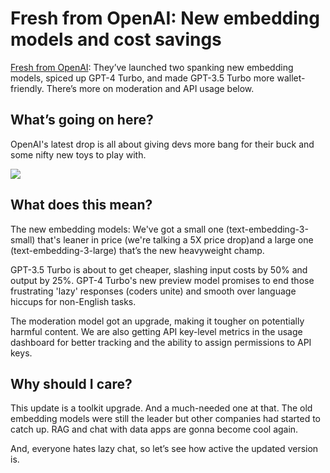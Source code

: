 # Fresh from OpenAI: New embedding models and cost savings

[Fresh from OpenAI](https://openai.com/blog/new-embedding-models-and-api-updates?utm_source=bensbites\&utm_medium=referral\&utm_campaign=fresh-from-openai-new-embedding-models-and-cost-savings): They’ve launched two spanking new embedding models, spiced up GPT-4 Turbo, and made GPT-3.5 Turbo more wallet-friendly. There’s more on moderation and API usage below.

## What’s going on here?

OpenAI's latest drop is all about giving devs more bang for their buck and some nifty new toys to play with.

![](https://media.beehiiv.com/cdn-cgi/image/fit=scale-down,format=auto,onerror=redirect,quality=80/uploads/asset/file/1609695f-e598-451b-8b13-61e2fe0caf50/image.png?t=1706273527)

## What does this mean?

The new embedding models: We've got a small one (text-embedding-3-small) that's leaner in price (we're talking a 5X price drop)and a large one (text-embedding-3-large) that’s the new heavyweight champ.

GPT-3.5 Turbo is about to get cheaper, slashing input costs by 50% and output by 25%. GPT-4 Turbo's new preview model promises to end those frustrating 'lazy' responses (coders unite) and smooth over language hiccups for non-English tasks.

The moderation model got an upgrade, making it tougher on potentially harmful content. We are also getting API key-level metrics in the usage dashboard for better tracking and the ability to assign permissions to API keys.

## Why should I care?

This update is a toolkit upgrade. And a much-needed one at that. The old embedding models were still the leader but other companies had started to catch up. RAG and chat with data apps are gonna become cool again.

And, everyone hates lazy chat, so let’s see how active the updated version is.
